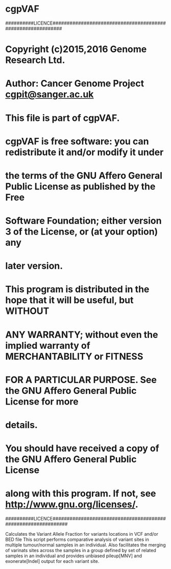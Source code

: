 # cgpVAF

##########LICENCE############################################################
# Copyright (c)2015,2016 Genome Research Ltd.
# 
# Author: Cancer Genome Project cgpit@sanger.ac.uk
# 
# This file is part of cgpVAF.
# 
# cgpVAF is free software: you can redistribute it and/or modify it under
# the terms of the GNU Affero General Public License as published by the Free
# Software Foundation; either version 3 of the License, or (at your option) any
# later version.
# 
# This program is distributed in the hope that it will be useful, but WITHOUT
# ANY WARRANTY; without even the implied warranty of MERCHANTABILITY or FITNESS
# FOR A PARTICULAR PURPOSE. See the GNU Affero General Public License for more
# details.
# 
# You should have received a copy of the GNU Affero General Public License
# along with this program. If not, see <http://www.gnu.org/licenses/>.
##########LICENCE##############################################################

Calculates the Variant Allele Fraction for variants locations in VCF and/or BED file
This script performs comparative analysis of variant sites in multiple tumour/normal samples in an individual.
Also facilitates the merging of varinats sites across the samples in a group defined by set of related samples in an individual and provides unbiased pileup[MNV] and exonerate[Indel] output for each variant site.

